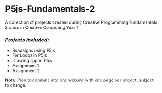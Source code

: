 # P5js-Fundamentals-2
A collection of projects created during Creative Programming Fundamentals 2 class in Creative Computing Year 1.

### <ins>_Projects Included:_</ins>
- Roadsigns using P5js
- For Loops in P5js
- Drawing app in P5js
- Assignment 1
- Assignment 2

**Note:** Plan to combine into one website with one page per project, subject to change.
